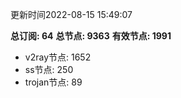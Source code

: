 更新时间2022-08-15 15:49:07

**总订阅: 64**
**总节点: 9363**
**有效节点: 1991**
- v2ray节点: 1652
- ss节点: 250
- trojan节点: 89
